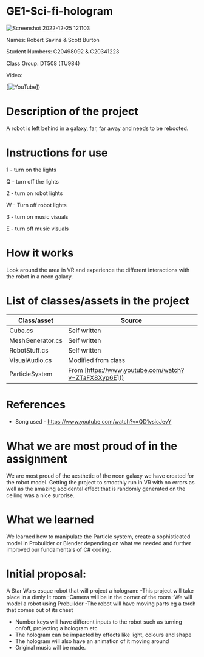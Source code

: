 # GE1-Sci-fi-hologram

![Screenshot 2022-12-25 121103](https://user-images.githubusercontent.com/77964102/209467467-400a8d8f-97bc-4483-a7fd-1ca8a8571eed.png)

Names: Robert Savins & Scott Burton

Student Numbers: C20498092 & C20341223

Class Group: DT508 (TU984)

Video:

[![YouTube]([http://img.youtube.com/vi/J2kHSSFA4NU/0.jpg)])

# Description of the project

A robot is left behind in a galaxy, far, far away and needs to be rebooted.

# Instructions for use

1 - turn on the lights

Q - turn off the lights

2 - turn on robot lights

W - Turn off robot lights

3 - turn on music visuals

E - turn off music visuals



# How it works
 
 Look around the area in VR and experience the different interactions with the robot in a neon galaxy.
 
# List of classes/assets in the project

| Class/asset | Source |
|-----------|-----------|
| Cube.cs | Self written |
| MeshGenerator.cs | Self written |
| RobotStuff.cs | Self written |
| VisualAudio.cs | Modified from class |
| ParticleSystem | From [https://www.youtube.com/watch?v=ZTaFX8Xyp6E]() |

# References
* Song used - https://www.youtube.com/watch?v=QD1vsicJevY

# What we are most proud of in the assignment

We are most proud of the aesthetic of the neon galaxy we have created for the robot model. Getting the project to smoothly run in VR with no errors as well as the amazing accidental effect that is randomly generated on the ceiling was a nice surprise.

# What we learned

We learned how to manipulate the Particle system, create a sophisticated model in Probuilder or Blender depending on what we needed and further improved our fundamentals of C# coding.

# Initial proposal:

A Star Wars esque robot that will project a hologram:
-This project will take place in a dimly lit room 
-Camera will be in the corner of the room
-We will model a robot using Probuilder
-The robot will have moving parts eg a torch that comes out of its chest
- Number keys will have different inputs to the robot such as turning on/off, projecting a hologram etc
- The hologram can be impacted by effects like light, colours and shape
- The hologram will also have an animation of it moving around
- Original music will be made.

